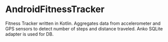 # AndroidFitnessTracker

Fitness Tracker written in Kotlin. Aggregates data from accelerometer and GPS sensors to detect number of steps and distance traveled. Anko SQLite adapter is used for DB.
